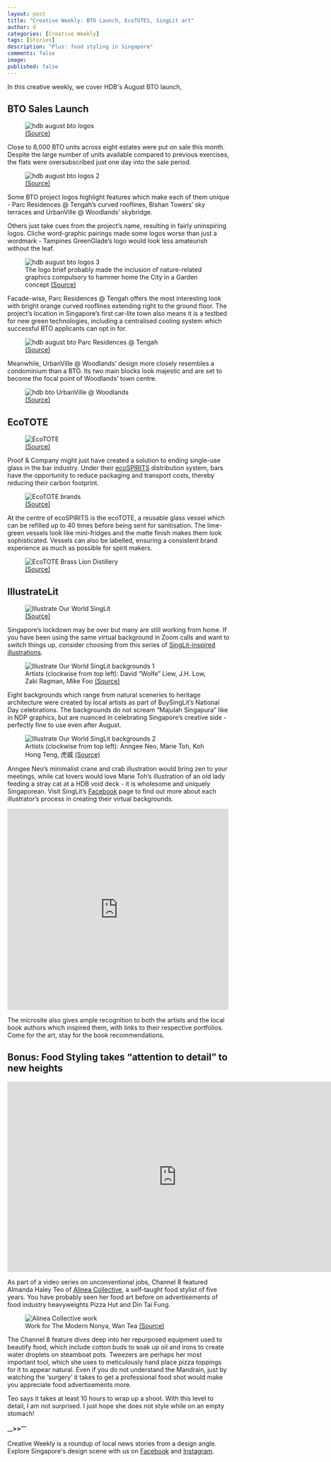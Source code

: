 ```yaml
---
layout: post
title: "Creative Weekly: BTO Launch, EcoTOTES, SingLit art"
author: d
categories: [Creative Weekly]
tags: [Stories]
description: "Plus: food styling in Singapore"
comments: false
image: 
published: false
---
```


In this creative weekly, we cover HDB's August BTO launch, 

<h2>BTO Sales Launch</h2>
<figure>
<img src="https://i.imgur.com/bxcq6wQ.jpg" alt="hdb august bto logos">
<figcaption><a href="https://esales.hdb.gov.sg/bp25/launch/20aug/bto/20AUGBTO_page_2756/about0.html" target="_blank">(Source)</a></figcaption>
</figure>

Close to 8,000 BTO units across eight estates were put on sale this month. Despite the large number of units available compared to previous exercises, the flats were oversubscribed just one day into the sale period. 

<figure>
<img src="https://i.imgur.com/jos2yjS.jpg" alt="hdb august bto logos 2">
<figcaption><a href="https://esales.hdb.gov.sg/bp25/launch/20aug/bto/20AUGBTO_page_2756/about0.html" target="_blank">(Source)</a></figcaption>
</figure>

Some BTO project logos highlight features which make each of them unique - Parc Residences @ Tengah’s curved rooflines, Bishan Towers’ sky terraces and UrbanVille @ Woodlands’ skybridge. 

Others just take cues from the project’s name, resulting in fairly uninspiring logos. Cliche word-graphic pairings made some logos worse than just a wordmark - Tampines GreenGlade’s logo would look less amateurish without the leaf.

<figure>
<img src="https://i.imgur.com/FnvQiyD.jpg" alt="hdb august bto logos 3">
<figcaption>The logo brief probably made the inclusion of nature-related graphics compulsory to hammer home the City in a Garden concept <a href="https://esales.hdb.gov.sg/bp25/launch/20aug/bto/20AUGBTO_page_2756/about0.html" target="_blank">(Source)</a></figcaption>
</figure>

Facade-wise, Parc Residences @ Tengah offers the most interesting look with bright orange curved rooflines extending right to the ground floor. The project’s location in Singapore’s first car-lite town also means it is a testbed for new green technologies, including a centralised cooling system which successful BTO applicants can opt in for. 

<figure>
<img src="https://i.imgur.com/Kqic2MT.jpg" alt="hdb august bto Parc Residences @ Tengah">
<figcaption><a href="https://esales.hdb.gov.sg/bp25/launch/20aug/bto/20AUGBTO_page_2756/about0.html" target="_blank">(Source)</a></figcaption>
</figure>

Meanwhile, UrbanVille @ Woodlands’ design more closely resembles a condominium than a BTO. Its two main blocks look majestic and are set to become the focal point of Woodlands’ town centre. 

<figure>
<img src="https://i.imgur.com/mWuYzjy.jpg" alt="hdb bto UrbanVille @ Woodlands">
<figcaption><a href="https://esales.hdb.gov.sg/bp25/launch/20aug/bto/20AUGBTO_page_2756/about0.html" target="_blank">(Source)</a></figcaption>
</figure>

<h2>EcoTOTE </h2>
<figure>
<img src="https://i.imgur.com/Q4NkvST.jpg" alt="EcoTOTE">
<figcaption><a href="https://ecospirits.global/three-leading-craft-spirits-producers-join-the-ecospirits-platform/" target="_blank">(Source)</a></figcaption>
</figure>

Proof & Company might just have created a solution to ending single-use glass in the bar industry. Under their <a href="https://ecospirits.global/" target="_blank">ecoSPIRITS</a> distribution system, bars have the opportunity to reduce packaging and transport costs, thereby reducing their carbon footprint.

<figure>
<img src="https://i.imgur.com/Q4NkvST.jpg" alt="EcoTOTE brands">
<figcaption><a href="https://www.drinkmagazine.asia/2020/02/19/proof-company-saving-planet-with-ecospirits-new-spirits-distribution-technology/" target="_blank">(Source)</a></figcaption>
</figure>

At the centre of ecoSPIRITS is the ecoTOTE, a reusable glass vessel which can be refilled up to 40 times before being sent for sanitisation. The lime-green vessels look like mini-fridges and the matte finish makes them look sophisticated. Vessels can also be labelled, ensuring a consistent brand experience as much as possible for spirit makers.

<figure>
<img src="https://i.imgur.com/Q4NkvST.jpg" alt="EcoTOTE Brass Lion Distillery">
<figcaption><a href="https://www.straitstimes.com/lifestyle/food/brass-lion-goes-greener-for-its-gins/" target="_blank">(Source)</a></figcaption>
</figure>

<h2>IllustrateLit</h2>
<figure>
<img src="https://i.imgur.com/WmrSiTD.png" alt="Illustrate Our World SingLit">
<figcaption><a href="https://buysinglit.sg/illustrate-our-world/" target="_blank">(Source)</a></figcaption>
</figure>

Singapore’s lockdown may be over but many are still working from home. If you have been using the same virtual background in Zoom calls and want to switch things up, consider choosing from this series of <a href="https://buysinglit.sg/illustrate-our-world/" target="_blank">SingLit-inspired illustrations</a>.

<figure>
<img src="https://i.imgur.com/LtclMhj.jpg" alt="Illustrate Our World SingLit backgrounds 1">
<figcaption>Artists (clockwise from top left): David “Wolfe” Liew, J.H. Low, Zaki Ragman, Mike Foo <a href="https://buysinglit.sg/illustrate-our-world/" target="_blank">(Source)</a></figcaption>
</figure>

Eight backgrounds which range from natural sceneries to heritage architecture were created by local artists as part of BuySingLit’s National Day celebrations. The backgrounds do not scream “Majulah Singapura” like in NDP graphics, but are nuanced in celebrating Singapore’s creative side - perfectly fine to use even after August. 

<figure>
<img src="https://i.imgur.com/xgKs2ei.jpg" alt="Illustrate Our World SingLit backgrounds 2">
<figcaption>Artists (clockwise from top left): Anngee Neo, Marie Toh, Koh Hong Teng, 虎威 <a href="https://buysinglit.sg/illustrate-our-world/" target="_blank">(Source)</a></figcaption>
</figure>

Anngee Neo’s minimalist crane and crab illustration would bring zen to your meetings, while cat lovers would love Marie Toh’s illustration of an old lady feeding a stray cat at a HDB void deck - it is wholesome and uniquely Singaporean. Visit SingLit’s <a href="https://www.facebook.com/buysinglit/posts/1929968707169487" target="_blank">Facebook</a> page to find out more about each illustrator’s process in creating their virtual backgrounds.

<div class="video-responsive"><iframe src="https://www.facebook.com/plugins/post.php?href=https%3A%2F%2Fwww.facebook.com%2Fbuysinglit%2Fposts%2F1929968707169487&width=500" width="500" height="455" style="border:none;overflow:hidden" scrolling="no" frameborder="0" allowTransparency="true" allow="encrypted-media"></iframe></div>

The microsite also gives ample recognition to both the artists and the local book authors which inspired them, with links to their respective portfolios. Come for the art, stay for the book recommendations. 

<h2>Bonus: Food Styling takes “attention to detail” to new heights</h2>

<div class="video-responsive"><iframe width="764" height="430" src="https://www.youtube.com/embed/8ZNOJ1kmvP8" frameborder="0" allow="accelerometer; autoplay; encrypted-media; gyroscope; picture-in-picture" allowfullscreen></iframe></div>

As part of a video series on unconventional jobs, Channel 8 featured Almanda Haley Teo of <a href="https://www.alineacollective.sg/" target="_blank">Alinea Collective</a>, a self-taught food stylist of five years. You have probably seen her food art before on advertisements of food industry heavyweights Pizza Hut and Din Tai Fung.

<figure>
<img src="https://i.imgur.com/nt4oBfF.png" alt="Alinea Collective work">
<figcaption>Work for The Modern Nonya, Wan Tea <a href="https://www.alineacollective.sg/" target="_blank">(Source)</a></figcaption>
</figure>

The Channel 8 feature dives deep into her repurposed equipment used to beautify food, which include cotton buds to soak up oil and irons to create water droplets on steamboat pots. Tweezers are perhaps her most important tool, which she uses to meticulously hand place pizza toppings for it to appear natural. Even if you do not understand the Mandrain, just by watching the ‘surgery’ it takes to get a professional food shot would make you appreciate food advertisements more. 

Teo says it takes at least 10 hours to wrap up a shoot. With this level to detail, I am not surprised. I just hope she does not style while on an empty stomach!

<strong><sub>—</sub>><sub></sub>><sup>—</sup></strong>

Creative Weekly is a roundup of local news stories from a design angle. Explore Singapore's design scene with us on <a href="https://www.facebook.com/designinsingapore/">Facebook</a> and <a href="https://www.instagram.com/designinsingapore/">Instagram</a>. 
